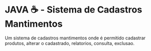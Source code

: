 # JAVA ☕ - Sistema de Cadastros Mantimentos

Um sistema de cadastros mantimentos onde é permitido cadastrar produtos, alterar o cadastrado, relatorios, consulta, exclusao.
